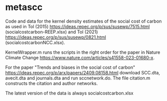 # metascc

Code and data for the kernel density estimates of the social cost of carbon as used in Tol (2015)
https://ideas.repec.org/p/sus/susewp/7515.html (socialcostcarbon-REEP.xlsx) and Tol (2021) https://ideas.repec.org/p/sus/susewp/0821.html (socialcostcarbonNCC.xlsx).

KernelWrapper.m runs the scripts in the right order for the paper in Nature Climate Change https://www.nature.com/articles/s41558-023-01680-x.

For the paper "Trends and biases in the social cost of carbon" https://ideas.repec.org/p/arx/papers/2409.08158.html download SCC.dta, avecit.dta and journals.dta and run sccnetwork.do. The file citation.m constructs the citation and author networks.

The latest version of the data is always socialcostcarbon.xlsx
